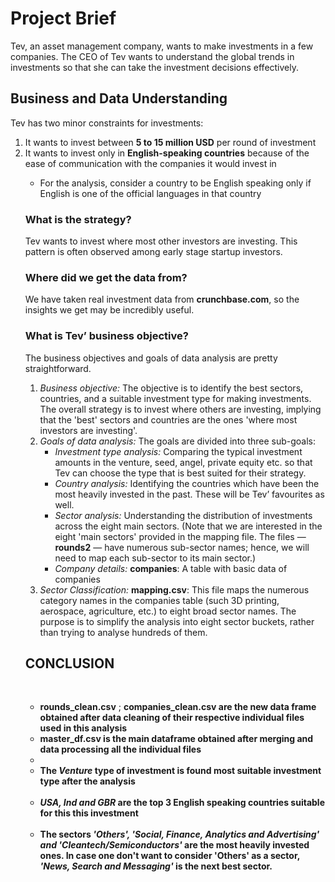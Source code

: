 <h1>Project Brief</h1>
<p>Tev, an asset management company, wants to make investments in a few companies. The CEO of Tev wants to understand the global trends in investments so that she can take the investment decisions effectively.</p>
<h2>Business and Data Understanding</h2>
<p>Tev has two minor constraints for investments:<br>
<ol><li>It wants to invest between <strong>5 to 15 million USD</strong> per round of investment</li>
  <li>It wants to invest only in <strong>English-speaking countries</strong> because of the ease of communication with the companies it would invest in</li>
<ul>
<li>For the analysis, consider a country to be English speaking only if English is one of the official languages in that country</li></ul></p>
<p><h3><strong>What is the strategy?</strong></h3>
Tev wants to invest where most other investors are investing. This pattern is often observed among early stage startup investors.</p>
<p/><h3><strong> Where did we get the data from?</strong></h3>
We have taken real investment data from <strong>crunchbase.com</strong>, so the insights we get may be incredibly useful. </p>
<h3>What is Tev’ business objective?</h3>
<p>The business objectives and goals of data analysis are pretty straightforward.<br>
<ol><li><em>Business objective:</em> The objective is to identify the best sectors, countries, and a suitable investment type for making investments. The overall strategy is
to invest where others are investing, implying that the 'best' sectors and countries are the ones 'where most investors are investing'.</li>
  <li><em>Goals of data analysis:</em> The goals are divided into three sub-goals:
    <ul><li><em>Investment type analysis:</em> Comparing the typical investment amounts in the venture, seed, angel, private equity etc. so that Tev can choose the type that is best suited for their strategy.</li>
      <li><em>Country analysis:</em> Identifying the countries which have been the most heavily invested in the past. These will be Tev’ favourites as well.</li>
      <li><em>Sector analysis:</em> Understanding the distribution of investments across the eight main sectors. (Note that we are interested in the eight 'main sectors' provided in the mapping file. The files — <strong>rounds2</strong> — have numerous sub-sector names; hence, we will need to map each sub-sector to its main sector.)</li></ul>
<ul><li><em> Company details:</em> <strong>companies</strong>: A table with basic data of companies</ul></li>
  <li><em>Sector Classification:</em> <strong>mapping.csv</strong>: This file maps the numerous category names in the companies table (such 3D printing, aerospace, agriculture, etc.) to eight broad sector names. The purpose is to simplify the analysis into eight sector buckets, rather than trying to analyse hundreds of them.</li></ol></p>
<h2><b>CONCLUSION</b></h2><br>
<p><ul><li><b>rounds_clean.csv</b> ; <b>companies_clean.csv<b/> are the new data frame obtained after data cleaning of their respective individual files used in this analysis</li>
<li><b>master_df.csv</b> is the main dataframe obtained after merging  and data processing all the individual files<li><br>
<li>The <i>Venture </i> type of investment is found most suitable investment type after the analysis</li><br>
<li><i>USA, Ind and GBR</i> are the top 3 English speaking countries suitable for this this investment</li><br>
<li>The sectors <i>'Others', 'Social, Finance, Analytics and Advertising' and 'Cleantech/Semiconductors'</i> are the most heavily invested ones. In case one don't want to consider 'Others' as a sector,<i> 'News, Search and Messaging'</i> is the next best sector.</li>
</ul><p>
